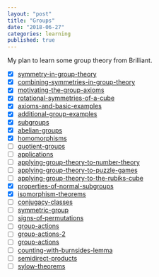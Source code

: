 ```yaml
---
layout: "post"
title: "Groups"
date: "2018-06-27"
categories: learning
published: true
---
```


My plan to learn some group theory from Brilliant.

- [x] [symmetry-in-group-theory](https://brilliant.org/practice/symmetry-in-group-theory/?chapter=introduction-4)
- [x] [combining-symmetries-in-group-theory](https://brilliant.org/practice/combining-symmetries-in-group-theory/?chapter=introduction-4)
- [x] [motivating-the-group-axioms](https://brilliant.org/practice/motivating-the-group-axioms/?chapter=introduction-4)
- [x] [rotational-symmetries-of-a-cube](https://brilliant.org/practice/rotational-symmetries-of-a-cube/?chapter=introduction-4)
- [x] [axioms-and-basic-examples](https://brilliant.org/practice/axioms-and-basic-examples/?chapter=group-basics)
- [x] [additional-group-examples](https://brilliant.org/practice/additional-group-examples/?chapter=group-basics)
- [x] [subgroups](https://brilliant.org/practice/subgroups/?chapter=group-basics)
- [x] [abelian-groups](https://brilliant.org/practice/abelian-groups/?chapter=group-basics)
- [x] [homomorphisms](https://brilliant.org/practice/homomorphisms/?chapter=group-basics)
- [ ] [quotient-groups](https://brilliant.org/practice/quotient-groups/?chapter=group-basics)
- [ ] [applications](https://brilliant.org/practice/applications/?chapter=applications-2)
- [ ] [applying-group-theory-to-number-theory](https://brilliant.org/practice/applying-group-theory-to-number-theory/?chapter=applications-2&p=1)
- [ ] [applying-group-theory-to-puzzle-games](https://brilliant.org/practice/applying-group-theory-to-puzzle-games/?chapter=applications-2)
- [ ] [applying-group-theory-to-the-rubiks-cube](https://brilliant.org/practice/applying-group-theory-to-the-rubiks-cube/?chapter=applications-2)
- [x] [properties-of-normal-subgroups](https://brilliant.org/practice/properties-of-normal-subgroups/?chapter=advanced-topics)
- [x] [isomorphism-theorems](https://brilliant.org/practice/isomorphism-theorems/?chapter=advanced-topics)
- [ ] [conjugacy-classes](https://brilliant.org/practice/conjugacy-classes/?chapter=advanced-topics&p=6)
- [ ] [symmetric-group](https://brilliant.org/practice/symmetric-group/?chapter=advanced-topics)
- [ ] [signs-of-permutations](https://brilliant.org/practice/signs-of-permutations/?chapter=advanced-topics)
- [ ] [group-actions](https://brilliant.org/courses/group-theory/group-actions/)
- [ ] [group-actions-2](https://brilliant.org/practice/group-actions-2/?chapter=group-actions)
- [ ] [group-actions](https://brilliant.org/practice/group-actions/?chapter=group-actions)
- [ ] [counting-with-burnsides-lemma](https://brilliant.org/practice/counting-with-burnsides-lemma/?chapter=group-actions)
- [ ] [semidirect-products](https://brilliant.org/practice/semidirect-products/?chapter=group-actions)
- [ ] [sylow-theorems](https://brilliant.org/practice/sylow-theorems/?chapter=group-actions)
